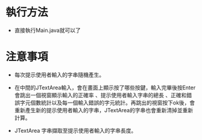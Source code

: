 # 執行方法
* 直接執行Main.java就可以了

# 注意事項
* 每次提示使用者輸入的字串隨機產生。
* 在中間的JTextArea輸入，會在畫面上顯示按了哪些按鍵，輸入完畢後按Enter會跳出一個視窗顯示輸入的正確率 、提示使用者輸入字串的總長 、正確和錯誤字元個數統計以及每一個輸入錯誤的字元統計。再跳出的視窗按下ok後，會重新產生新的提示使用者輸入的字串，JTextArea的字串也會重新清掉並重新計算。

* JTextArea 字串擷取至提示使用者輸入的字串長度。
 

